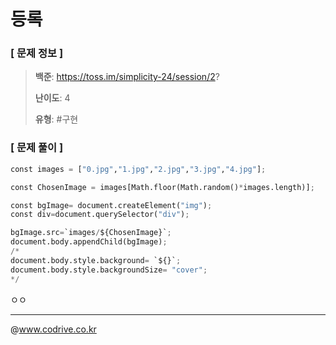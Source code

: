 # 등록

### [ 문제 정보 ]
> **백준**: https://toss.im/simplicity-24/session/2?
> 
> **난이도**: 4
>
> **유형**: #구현


### [ 문제 풀이 ]
```Python
const images = ["0.jpg","1.jpg","2.jpg","3.jpg","4.jpg"];

const ChosenImage = images[Math.floor(Math.random()*images.length)];

const bgImage= document.createElement("img");
const div=document.querySelector("div");

bgImage.src=`images/${ChosenImage}`;
document.body.appendChild(bgImage);
/*
document.body.style.background= `${}`;
document.body.style.backgroundSize= "cover";
*/

```
ㅇㅇ


---
@www.codrive.co.kr